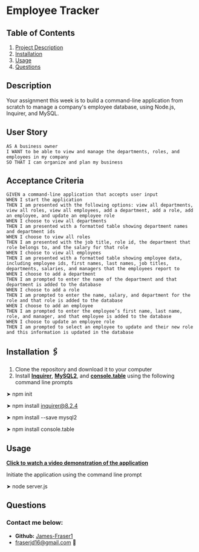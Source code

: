 # **Employee Tracker**

## **Table of Contents**
1. [Project Description](#description)
2. [Installation](#installation)
3. [Usage](#usage)
4. [Questions](#questions)

## **Description**
Your assignment this week is to build a command-line application from scratch to manage a company's employee database, using Node.js, Inquirer, and MySQL.
## User Story
  
```
AS A business owner
I WANT to be able to view and manage the departments, roles, and employees in my company
SO THAT I can organize and plan my business
```
  
## Acceptance Criteria
  
``` 
GIVEN a command-line application that accepts user input
WHEN I start the application
THEN I am presented with the following options: view all departments, view all roles, view all employees, add a department, add a role, add an employee, and update an employee role
WHEN I choose to view all departments
THEN I am presented with a formatted table showing department names and department ids
WHEN I choose to view all roles
THEN I am presented with the job title, role id, the department that role belongs to, and the salary for that role
WHEN I choose to view all employees
THEN I am presented with a formatted table showing employee data, including employee ids, first names, last names, job titles, departments, salaries, and managers that the employees report to
WHEN I choose to add a department
THEN I am prompted to enter the name of the department and that department is added to the database
WHEN I choose to add a role
THEN I am prompted to enter the name, salary, and department for the role and that role is added to the database
WHEN I choose to add an employee
THEN I am prompted to enter the employee’s first name, last name, role, and manager, and that employee is added to the database
WHEN I choose to update an employee role
THEN I am prompted to select an employee to update and their new role and this information is updated in the database
```

## **Installation &#128391;**
1. Clone the repository and download it to your computer
2. Install **[Inquirer](https://www.npmjs.com/package/inquirer)**, **[MySQL2](https://www.npmjs.com/package/express)**, and **[console.table](https://www.npmjs.com/package/uuid)** using the following command line prompts

&#10148; npm init

&#10148; npm install inquirer@8.2.4

&#10148; npm install --save mysql2

&#10148; npm install console.table

## **Usage**

**[Click to watch a video demonstration of the application](https://james-fraser1.github.io/note-taker/)**


Initiate the application using the command line prompt

&#10148; node server.js

## **Questions**
### Contact me below:
* **Github:** [James-Fraser1](https://github.com/James-Fraser1)
*  fraserjd16@gmail.com &#128233;
